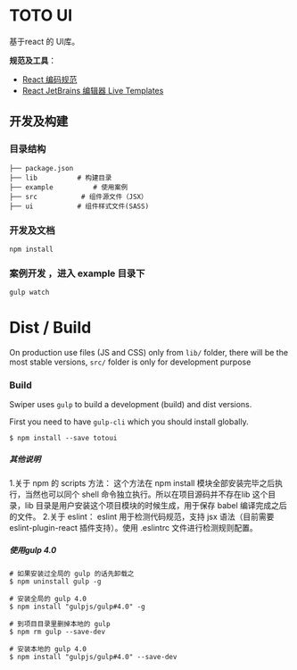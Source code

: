 
# TOTO UI
基于react 的 UI库。
 
 **规范及工具**：
 
 - [React 编码规范](https://github.com/Minwe/style-guide/blob/master/React.js.md)
 - [React JetBrains 编辑器 Live Templates](https://github.com/Minwe/jetbrains-react)

## 开发及构建

### 目录结构

```
├── package.json
├── lib          # 构建目录
├── example          # 使用案例
├── src           # 组件源文件（JSX）
├── ui           # 组件样式文件(SASS)
```

### 开发及文档

```
npm install
```

### 案例开发 ，进入 example 目录下

```
gulp watch
```
 
# Dist / Build
On production use files (JS and CSS) only from `lib/` folder, there will be the most stable versions, `src/` folder is only for development purpose

### Build

Swiper uses `gulp` to build a development (build) and dist versions.

First you need to have `gulp-cli` which you should install globally.

```
$ npm install --save totoui
```

##### 其他说明
1.关于 npm 的 scripts 方法：
    这个方法在 npm install 模块全部安装完毕之后执行，当然也可以同个 shell 命令独立执行。所以在项目源码并不存在lib 这个目录，lib 目录是用户安装这个项目模块的时候生成，用于保存 babel 编译完成之后的文件。
2.关于 eslint： 
    eslint 用于检测代码规范，支持 jsx 语法（目前需要 eslint-plugin-react 插件支持）。使用 .eslintrc 文件进行检测规则配置。

##### 使用gulp 4.0

```
# 如果安装过全局的 gulp 的话先卸载之
$ npm uninstall gulp -g

# 安装全局的 gulp 4.0
$ npm install "gulpjs/gulp#4.0" -g

# 到项目目录里删掉本地的 gulp
$ npm rm gulp --save-dev

# 安装本地的 gulp 4.0
$ npm install "gulpjs/gulp#4.0" --save-dev
```

